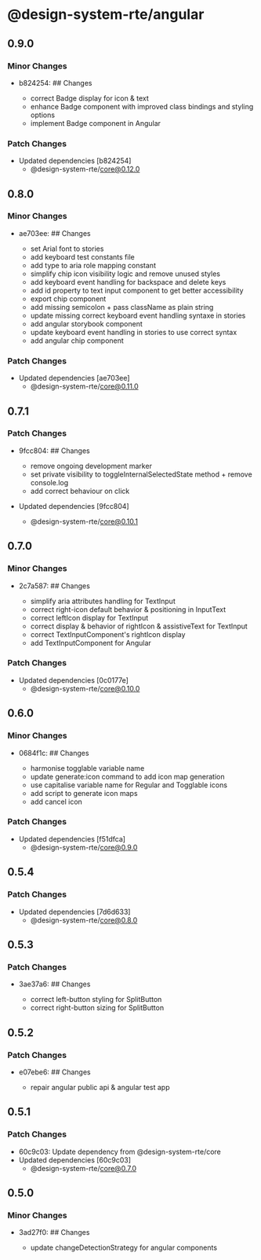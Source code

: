 # @design-system-rte/angular

## 0.9.0

### Minor Changes

- b824254: ## Changes

  - correct Badge display for icon & text
  - enhance Badge component with improved class bindings and styling options
  - implement Badge component in Angular

### Patch Changes

- Updated dependencies [b824254]
  - @design-system-rte/core@0.12.0

## 0.8.0

### Minor Changes

- ae703ee: ## Changes

  - set Arial font to stories
  - add keyboard test constants file
  - add type to aria role mapping constant
  - simplify chip icon visibility logic and remove unused styles
  - add keyboard event handling for backspace and delete keys
  - add id property to text input component to get better accessibility
  - export chip component
  - add missing semicolon + pass className as plain string
  - update missing correct keyboard event handling syntaxe in stories
  - add angular storybook component
  - update keyboard event handling in stories to use correct syntax
  - add angular chip component

### Patch Changes

- Updated dependencies [ae703ee]
  - @design-system-rte/core@0.11.0

## 0.7.1

### Patch Changes

- 9fcc804: ## Changes

  - remove ongoing development marker
  - set private visibility to toggleInternalSelectedState method + remove console.log
  - add correct behaviour on click

- Updated dependencies [9fcc804]
  - @design-system-rte/core@0.10.1

## 0.7.0

### Minor Changes

- 2c7a587: ## Changes

  - simplify aria attributes handling for TextInput
  - correct right-icon default behavior & positioning in InputText
  - correct leftIcon display for TextInput
  - correct display & behavior of rightIcon & assistiveText for TextInput
  - correct TextInputComponent's rightIcon display
  - add TextInputComponent for Angular

### Patch Changes

- Updated dependencies [0c0177e]
  - @design-system-rte/core@0.10.0

## 0.6.0

### Minor Changes

- 0684f1c: ## Changes

  - harmonise togglable variable name
  - update generate:icon command to add icon map generation
  - use capitalise variable name for Regular and Togglable icons
  - add script to generate icon maps
  - add cancel icon

### Patch Changes

- Updated dependencies [f51dfca]
  - @design-system-rte/core@0.9.0

## 0.5.4

### Patch Changes

- Updated dependencies [7d6d633]
  - @design-system-rte/core@0.8.0

## 0.5.3

### Patch Changes

- 3ae37a6: ## Changes

  - correct left-button styling for SplitButton
  - correct right-button sizing for SplitButton

## 0.5.2

### Patch Changes

- e07ebe6: ## Changes

  - repair angular public api & angular test app

## 0.5.1

### Patch Changes

- 60c9c03: Update dependency from @design-system-rte/core
- Updated dependencies [60c9c03]
  - @design-system-rte/core@0.7.0

## 0.5.0

### Minor Changes

- 3ad27f0: ## Changes

  - update changeDetectionStrategy for angular components
